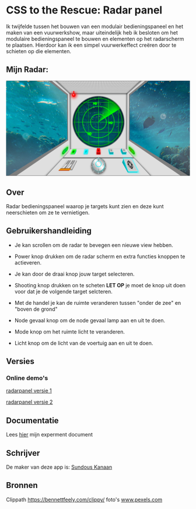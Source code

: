 # CSS to the Rescue: Radar panel

Ik twijfelde tussen het bouwen van een modulair bedieningspaneel en het maken van een vuurwerkshow, maar uiteindelijk heb ik besloten om het modulaire bedieningspaneel te bouwen en elementen op het radarscherm te plaatsen. Hierdoor kan ik een simpel vuurwerkeffect creëren door te schieten op die elementen.

## Mijn Radar:

<img src="https://github.com/SundousKanaan/Radarpanel/blob/41e43124088fe8c0c093c4bd448ae0550f8f7e59/README-images/mijn-radar.png" width="900px"> 


## Over

Radar bedieningspaneel waarop je targets kunt zien en deze kunt neerschieten om ze te vernietigen.


## Gebruikershandleiding

 - Je kan scrollen om de radar te bevegen een nieuwe view hebben.
 - Power knop drukken om de radar scherm en extra functies knoppen te actieveren.
 - Je kan door de draai knop jouw target selecteren.
 - Shooting knop drukken on te scheten **LET OP** je moet de knop uit doen voor dat je de volgende target selcteren.
 - Met de handel je kan de ruimte veranderen tussen "onder de zee" en "boven de grond"
 
 - Node gevaal knop om de node gevaal lamp aan en uit te doen.
 - Mode knop om het ruimte licht te veranderen.
 - Licht knop om de licht van de voertuig aan en uit te doen.



## Versies

### Online demo's

[radarpanel versie 1](https://sundouskanaan.github.io/Radarpanel/RadarPanelV1/index.html)

[radarpanel versie 2](https://sundouskanaan.github.io/Radarpanel/RadarPanelV2/index.html)


## Documentatie
Lees [hier](https://github.com/SundousKanaan/css-to-the-rescue-2223/wiki) mijn experment document


## Schrijver
De maker van deze app is: [Sundous Kanaan](https://github.com/SundousKanaan)

## Bronnen
Clippath  https://bennettfeely.com/clippy/
foto's www.pexels.com
